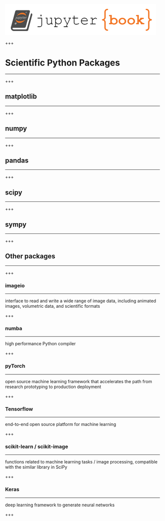 ![](../logo.png)

+++

# Scientific Python Packages
<hr>

+++

## matplotlib
<hr>

+++

## numpy
<hr>

+++

## pandas
<hr>

+++

## scipy
<hr>

+++

## sympy
<hr>

+++

## Other packages
<hr>

+++

### imageio
<hr>

interface to read and write a wide range of image data, including animated images, volumetric data, and scientific formats

+++

### numba
<hr>

high performance Python compiler

+++

### pyTorch
<hr>

open source machine learning framework that accelerates the path from research prototyping to production deployment

+++

### Tensorflow
<hr>

end-to-end open source platform for machine learning

+++

### scikit-learn / scikit-image
<hr>

functions related to machine learning tasks / image processing, compatible with the similar library in SciPy

+++

### Keras
<hr>

deep learning framework to generate neural networks

+++
